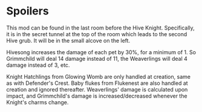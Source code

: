 # Spoilers

This mod can be found in the last room before the Hive Knight. Specifically, it is in the secret tunnel at the top of the room which leads to the second Hive grub. It will be in the small alcove on the left.

Hivesong increases the damage of each pet by 30%, for a minimum of 1. So Grimmchild will deal 14 damage instead of 11, the Weaverlings will deal 4 damage instead of 3, etc. 

Knight Hatchlings from Glowing Womb are only handled at creation, same as with Defender's Crest. Baby flukes from Flukenest are also handled at creation and ignored thereafter. Weaverlings' damage is calculated upon impact, and Grimmchild's damage is increased/decreased whenever the Knight's charms change.
